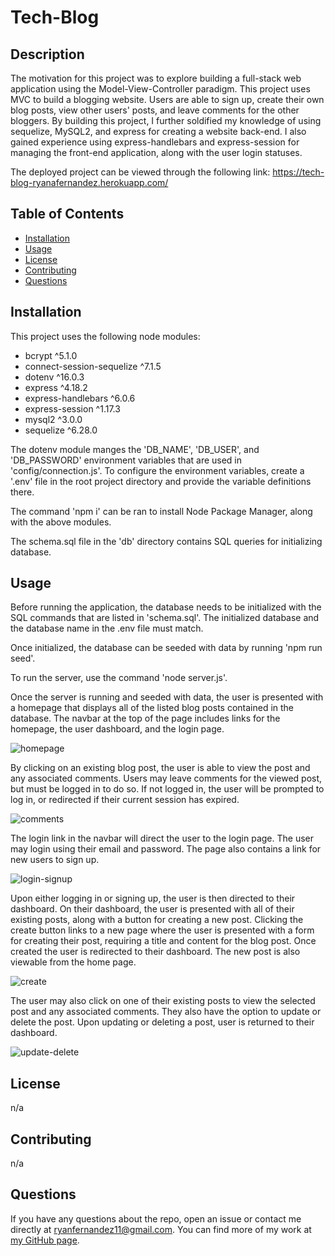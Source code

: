 # Tech-Blog

## Description

The motivation for this project was to explore building a full-stack web application using the Model-View-Controller paradigm. This project uses MVC to build a blogging website. Users are able to sign up, create their own blog posts, view other users' posts, and leave comments for the other bloggers. By building this project, I further soldified my knowledge of using sequelize, MySQL2, and express for creating a website back-end. I also gained experience using express-handlebars and express-session for managing the front-end application, along with the user login statuses. 

The deployed project can be viewed through the following link: https://tech-blog-ryanafernandez.herokuapp.com/

## Table of Contents

- [Installation](#installation)
- [Usage](#usage)
- [License](#license)
- [Contributing](contributing)
- [Questions](#questions)

## Installation

This project uses the following node modules:
- bcrypt ^5.1.0
- connect-session-sequelize ^7.1.5
- dotenv ^16.0.3
- express ^4.18.2
- express-handlebars ^6.0.6
- express-session ^1.17.3
- mysql2 ^3.0.0
- sequelize ^6.28.0

The dotenv module manges the 'DB_NAME', 'DB_USER', and 'DB_PASSWORD' environment variables that are used in 'config/connection.js'. To configure the environment variables, create a '.env' file in the root project directory and provide the variable definitions there.

The command 'npm i' can be ran to install Node Package Manager, along with the above modules.

The schema.sql file in the 'db' directory contains SQL queries for initializing database.

## Usage

Before running the application, the database needs to be initialized with the SQL commands that are listed in 'schema.sql'. The initialized database and the database name in the .env file must match.

Once initialized, the database can be seeded with data by running 'npm run seed'. 

To run the server, use the command 'node server.js'.

Once the server is running and seeded with data, the user is presented with a homepage that displays all of the listed blog posts contained in the database. The navbar at the top of the page includes links for the homepage, the user dashboard, and the login page.

![homepage](./assets/images/homepage.png)

By clicking on an existing blog post, the user is able to view the post and any associated comments. Users may leave comments for the viewed post, but must be logged in to do so. If not logged in, the user will be prompted to log in, or redirected if their current session has expired.

![comments](./assets/images/comments.png)

The login link in the navbar will direct the user to the login page. The user may login using their email and password. The page also contains a link for new users to sign up.

![login-signup](./assets/images/login-signup.png)

Upon either logging in or signing up, the user is then directed to their dashboard. On their dashboard, the user is presented with all of their existing posts, along with a button for creating a new post. Clicking the create button links to a new page where the user is presented with a form for creating their post, requiring a title and content for the blog post. Once created the user is redirected to their dashboard. The new post is also viewable from the home page.

![create](./assets/images/create.png)

The user may also click on one of their existing posts to view the selected post and any associated comments. They also have the option to update or delete the post. Upon updating or deleting a post, user is returned to their dashboard.

![update-delete](./assets/images/update-delete.png)


## License

n/a

## Contributing

n/a

## Questions

If you have any questions about the repo, open an issue or contact me directly at ryanfernandez11@gmail.com. You can find more of my work at [my GitHub page](https://github.com/ryanafernandez/).
